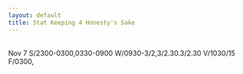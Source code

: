 ```yaml
---
layout: default
title: Stat Keeping 4 Honesty's Sake
---
```


<!---
Nov x  
S/  
W/  
V/  
F/  
--->
<br>
Nov 7  
S/2300-0300,0330-0900  
W/0930-3/2,3/2.30.3/2.30  
V/1030/15  
F/0300,  

